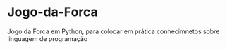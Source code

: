 # Jogo-da-Forca
Jogo da Forca em Python, para colocar em prática conhecimnetos sobre linguagem de programação 
